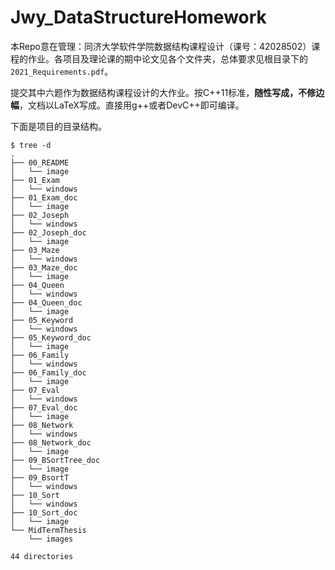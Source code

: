 # Jwy_DataStructureHomework

本Repo意在管理：同济大学软件学院数据结构课程设计（课号：42028502）课程的作业。各项目及理论课的期中论文见各个文件夹，总体要求见根目录下的```2021_Requirements.pdf```。

提交其中六题作为数据结构课程设计的大作业。按C++11标准，**随性写成，不修边幅**，文档以LaTeX写成。直接用g++或者DevC++即可编译。

下面是项目的目录结构。

```
$ tree -d
.
├── 00_README
│   └── image
├── 01_Exam
│   └── windows
├── 01_Exam_doc
│   └── image
├── 02_Joseph
│   └── windows
├── 02_Joseph_doc
│   └── image
├── 03_Maze
│   └── windows
├── 03_Maze_doc
│   └── image
├── 04_Queen
│   └── windows
├── 04_Queen_doc
│   └── image
├── 05_Keyword
│   └── windows
├── 05_Keyword_doc
│   └── image
├── 06_Family
│   └── windows
├── 06_Family_doc
│   └── image
├── 07_Eval
│   └── windows
├── 07_Eval_doc
│   └── image
├── 08_Network
│   └── windows
├── 08_Network_doc
│   └── image
├── 09_BSortTree_doc
│   └── image
├── 09_BsortT
│   └── windows
├── 10_Sort
│   └── windows
├── 10_Sort_doc
│   └── image
└── MidTermThesis
    └── images

44 directories
```